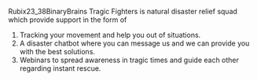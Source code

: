 Rubix23_38BinaryBrains
Tragic Fighters is natural disaster relief squad which provide support in the form of 
1. Tracking your movement and help you out of situations.
2. A disaster chatbot where you can message us and we can provide you with the best solutions.
3. Webinars to spread awareness in tragic times and guide each other regarding instant rescue.
